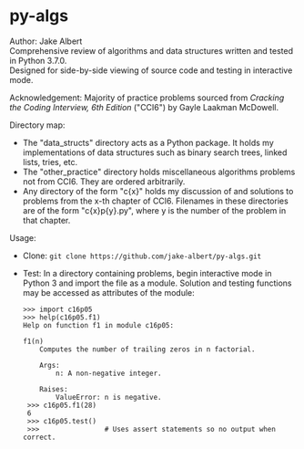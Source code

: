 # py-algs  
Author: Jake Albert  
Comprehensive review of algorithms and data structures written and tested in Python 3.7.0.  
Designed for side-by-side viewing of source code and testing in interactive mode.   

Acknowledgement: Majority of practice problems sourced from *Cracking the Coding Interview, 6th Edition* ("CCI6") by Gayle Laakman McDowell.

Directory map:  
  * The "data_structs" directory acts as a Python package. It holds my implementations of data structures such as binary search trees, linked lists, tries, etc.
  * The "other_practice" directory holds miscellaneous algorithms problems not from CCI6. They are ordered arbitrarily.
  * Any directory of the form "c{x}" holds my discussion of and solutions to problems from the x-th chapter of CCI6. Filenames in these directories are of the form "c{x}p{y}.py", where y is the number of the problem in that chapter.

Usage:  
  * Clone: `git clone https://github.com/jake-albert/py-algs.git`
  * Test: In a directory containing problems, begin interactive mode in Python 3 and import the file as a module. Solution and testing functions may be accessed as attributes of the module:  
        
        >>> import c16p05
        >>> help(c16p05.f1)
        Help on function f1 in module c16p05:
        
        f1(n)
            Computes the number of trailing zeros in n factorial.  
            
            Args:
                n: A non-negative integer.
                
            Raises:
                ValueError: n is negative.  
         >>> c16p05.f1(28)  
         6  
         >>> c16p05.test()  
         >>>                # Uses assert statements so no output when correct.
